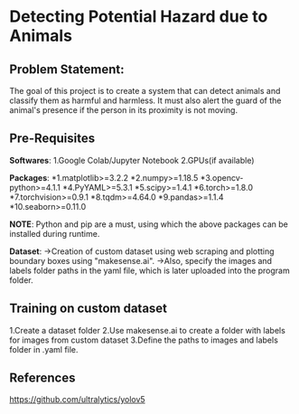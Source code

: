 # Detecting Potential Hazard due to Animals

## Problem Statement:
The goal of this project is to create a system that can detect animals and classify them as harmful and harmless. It must also alert the guard of the animal's presence if the person in its proximity is not moving.

## Pre-Requisites
**Softwares**:
1.Google Colab/Jupyter Notebook
2.GPUs(if available)

**Packages**:
*1.matplotlib>=3.2.2
*2.numpy>=1.18.5
*3.opencv-python>=4.1.1
*4.PyYAML>=5.3.1
*5.scipy>=1.4.1
*6.torch>=1.8.0  
*7.torchvision>=0.9.1
*8.tqdm>=4.64.0
*9.pandas>=1.1.4
*10.seaborn>=0.11.0
 
**NOTE**:
Python and pip are a must, using which the above packages can be installed during runtime.
 
**Dataset**:
->Creation of custom dataset using web scraping and plotting boundary boxes using "makesense.ai".
->Also, specify the images and labels folder paths in the yaml file, which is later uploaded into the program folder.

## Training on custom dataset
1.Create a dataset folder
2.Use makesense.ai to create a folder with labels for images from custom dataset
3.Define the paths to images and labels folder in .yaml file.
  
## References
https://github.com/ultralytics/yolov5


